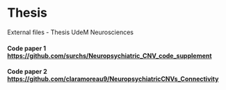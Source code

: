 # Thesis

External files - Thesis UdeM Neurosciences

#### Code paper 1 https://github.com/surchs/Neuropsychiatric_CNV_code_supplement
#### Code paper 2 https://github.com/claramoreau9/NeuropsychiatricCNVs_Connectivity
